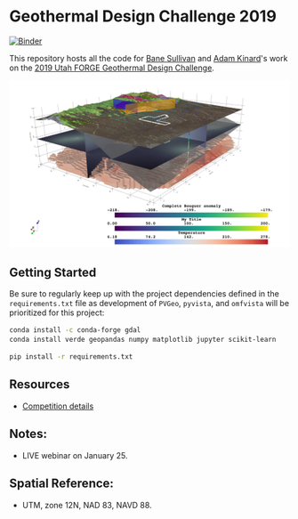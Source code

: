 # Geothermal Design Challenge 2019

[![Binder](https://mybinder.org/badge_logo.svg)](https://mybinder.org/v2/gh/OpenGeoVis/GeothermalDesignChallenge/master)

This repository hosts all the code for [Bane Sullivan](https://github.com/banesullivan)
and [Adam Kinard](https://github.com/akinard96)'s work on the
[2019 Utah FORGE Geothermal Design Challenge](https://utahforge.com/studentcomp/).

![sample-viz](./integrated_view.png)


## Getting Started

Be sure to regularly keep up with the project dependencies defined in the
`requirements.txt` file as development of `PVGeo`, `pyvista`, and `omfvista` will be
prioritized for this project:

```bash
conda install -c conda-forge gdal
conda install verde geopandas numpy matplotlib jupyter scikit-learn
```

```bash
pip install -r requirements.txt
```



## Resources

- [Competition details](https://utahforge.com/studentcomp/?utm_source=Hubspot%20intro%20email010719&utm_source=hs_automation&utm_campaign=INL%20GDC%2019&utm_medium=email&utm_content=68794775&_hsenc=p2ANqtz--LMrr-vFzFD78-VnPLfeSy2tBImWRaDKacFvVBB19ebQ_Ry9Sm0hUEzE1GbNz0iRLniFjYKGNcFFJ_8V9_kxtKabsoMQ&_hsmi=68794775)

## Notes:

- LIVE webinar on January 25.


## Spatial Reference:

- UTM, zone 12N, NAD 83, NAVD 88.
